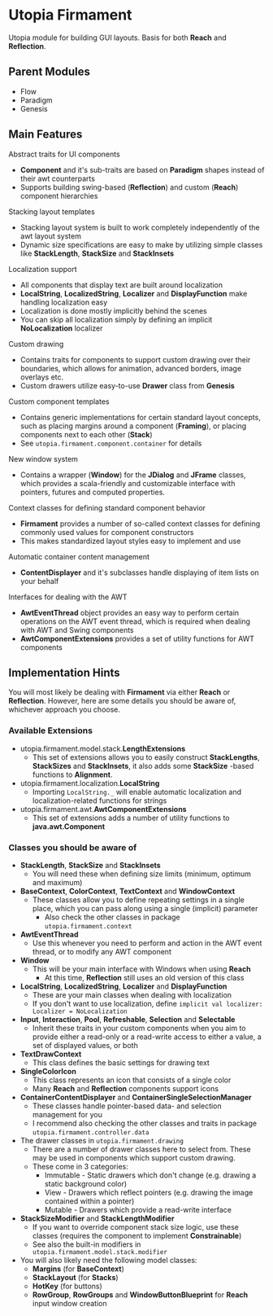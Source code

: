 # Utopia Firmament
Utopia module for building GUI layouts. Basis for both **Reach** and **Reflection**.

## Parent Modules
- Flow
- Paradigm
- Genesis

## Main Features
Abstract traits for UI components
- **Component** and it's sub-traits are based on **Paradigm** shapes instead of their awt counterparts
- Supports building swing-based (**Reflection**) and custom (**Reach**) component hierarchies

Stacking layout templates
- Stacking layout system is built to work completely independently of the awt layout system
- Dynamic size specifications are easy to make by utilizing simple classes like **StackLength**,
  **StackSize** and **StackInsets**

Localization support
- All components that display text are built around localization
- **LocalString**, **LocalizedString**, **Localizer** and **DisplayFunction** make handling localization easy
- Localization is done mostly implicitly behind the scenes
- You can skip all localization simply by defining an implicit **NoLocalization** localizer

Custom drawing
- Contains traits for components to support custom drawing over their boundaries, which allows for animation,
  advanced borders, image overlays etc.
- Custom drawers utilize easy-to-use **Drawer** class from **Genesis**

Custom component templates
- Contains generic implementations for certain standard layout concepts, 
  such as placing margins around a component (**Framing**), 
  or placing components next to each other (**Stack**)
- See `utopia.firmament.component.container` for details

New window system
- Contains a wrapper (**Window**) for the **JDialog** and **JFrame** classes, which provides a scala-friendly and 
  customizable interface with pointers, futures and computed properties.

Context classes for defining standard component behavior
- **Firmament** provides a number of so-called context classes for defining commonly used values for 
  component constructors
- This makes standardized layout styles easy to implement and use

Automatic container content management
- **ContentDisplayer** and it's subclasses handle displaying of item lists on your behalf

Interfaces for dealing with the AWT
- **AwtEventThread** object provides an easy way to perform certain operations on the AWT event thread, 
  which is required when dealing with AWT and Swing components
- **AwtComponentExtensions** provides a set of utility functions for AWT components

## Implementation Hints
You will most likely be dealing with **Firmament** via either **Reach** or **Reflection**. 
However, here are some details you should be aware of, whichever approach you choose.

### Available Extensions
- utopia.firmament.model.stack.**LengthExtensions**
  - This set of extensions allows you to easily construct **StackLengths**, **StackSizes** and **StackInsets**, 
    it also adds some **StackSize** -based functions to **Alignment**. 
- utopia.firmament.localization.**LocalString**
  - Importing `LocalString._` will enable automatic localization and localization-related functions for strings
- utopia.firmament.awt.**AwtComponentExtensions**
  - This set of extensions adds a number of utility functions to **java.awt.Component**

### Classes you should be aware of
- **StackLength**, **StackSize** and **StackInsets**
  - You will need these when defining size limits (minimum, optimum and maximum)
- **BaseContext**, **ColorContext**, **TextContext** and **WindowContext**
  - These classes allow you to define 
    repeating settings in a single place, which you can pass along using a single (implicit) parameter
    - Also check the other classes in package `utopia.firmament.context`
- **AwtEventThread**
  - Use this whenever you need to perform and action in the AWT event thread, or to modify any AWT component
- **Window**
  - This will be your main interface with Windows when using **Reach**
    - At this time, **Reflection** still uses an old version of this class
- **LocalString**, **LocalizedString**, **Localizer** and **DisplayFunction**
  - These are your main classes when dealing with localization
  - If you don't want to use localization, define `implicit val localizer: Localizer = NoLocalization`
- **Input**, **Interaction**, **Pool**, **Refreshable**, **Selection** and **Selectable**
  - Inherit these traits in your custom components when you aim to provide either a read-only or a read-write access 
  to either a value, a set of displayed values, or both
- **TextDrawContext**
  - This class defines the basic settings for drawing text
- **SingleColorIcon**
  - This class represents an icon that consists of a single color
  - Many **Reach** and **Reflection** components support icons
- **ContainerContentDisplayer** and **ContainerSingleSelectionManager**
  - These classes handle pointer-based data- and selection management for you
  - I recommend also checking the other classes and traits in package `utopia.firmament.controller.data`
- The drawer classes in `utopia.firmament.drawing`
  - There are a number of drawer classes here to select from. These may be used in components which support 
    custom drawing.
  - These come in 3 categories:
    - Immutable - Static drawers which don't change (e.g. drawing a static background color)
    - View - Drawers which reflect pointers (e.g. drawing the image contained within a pointer)
    - Mutable - Drawers which provide a read-write interface
- **StackSizeModifier** and **StackLengthModifier**
  - If you want to override component stack size logic, use these classes 
    (requires the component to implement **Constrainable**)
  - See also the built-in modifiers in` utopia.firmament.model.stack.modifier`
- You will also likely need the following model classes:
  - **Margins** (for **BaseContext**)
  - **StackLayout** (for **Stacks**)
  - **HotKey** (for buttons)
  - **RowGroup**, **RowGroups** and **WindowButtonBlueprint** for **Reach** input window creation